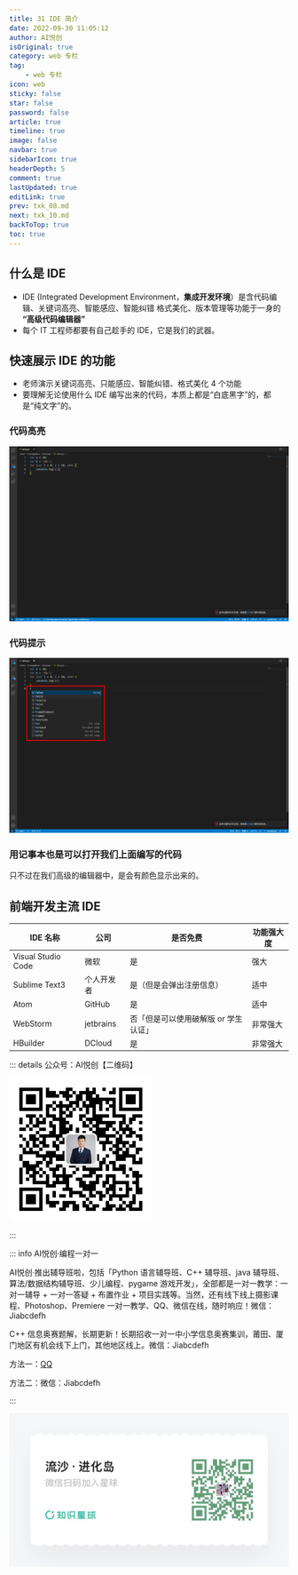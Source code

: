 ```yaml
---
title: 31 IDE 简介
date: 2022-09-30 11:05:12
author: AI悦创
isOriginal: true
category: web 专栏
tag:
    - web 专栏
icon: web
sticky: false
star: false
password: false
article: true
timeline: true
image: false
navbar: true
sidebarIcon: true
headerDepth: 5
comment: true
lastUpdated: true
editLink: true
prev: txk_08.md
next: txk_10.md
backToTop: true
toc: true
---
```


## 什么是 IDE

- IDE (Integrated Development Environment，**集成开发环境**）是含代码编辑、关键词高亮、智能感应、智能纠错
    格式美化、版本管理等功能于一身的 **“高级代码编辑器”**
- 每个 IT 工程师都要有自己趁手的 IDE，它是我们的武器。



## 快速展示 IDE 的功能

- 老师演示关键词高亮、只能感应、智能纠错、格式美化 4 个功能
- 要理解无论使用什么 IDE 编写出来的代码，本质上都是“白底黑字”的，都是“纯文字”的。

### 代码高亮

![image-20220930113929386](./txk_09.assets/image-20220930113929386.png)

### 代码提示

![image-20220930114006999](./txk_09.assets/image-20220930114006999.png)

### 用记事本也是可以打开我们上面编写的代码

只不过在我们高级的编辑器中，是会有颜色显示出来的。



## 前端开发主流 IDE

| IDE 名称           | 公司       | 是否免费                             | 功能强大度 |
| ------------------ | ---------- | ------------------------------------ | ---------- |
| Visual Studio Code | 微软       | 是                                   | 强大       |
| Sublime Text3      | 个人开发者 | 是（但是会弹出注册信息）             | 适中       |
| Atom               | GitHub     | 是                                   | 适中       |
| WebStorm           | jetbrains  | 否「但是可以使用破解版 or 学生认证」 | 非常强大   |
| HBuilder           | DCloud     | 是                                   | 非常强大   |





::: details 公众号：AI悦创【二维码】

![](/gzh.jpg)

:::

::: info AI悦创·编程一对一

AI悦创·推出辅导班啦，包括「Python 语言辅导班、C++ 辅导班、java 辅导班、算法/数据结构辅导班、少儿编程、pygame 游戏开发」，全部都是一对一教学：一对一辅导 + 一对一答疑 + 布置作业 + 项目实践等。当然，还有线下线上摄影课程、Photoshop、Premiere 一对一教学、QQ、微信在线，随时响应！微信：Jiabcdefh

C++ 信息奥赛题解，长期更新！长期招收一对一中小学信息奥赛集训，莆田、厦门地区有机会线下上门，其他地区线上。微信：Jiabcdefh

方法一：[QQ](http://wpa.qq.com/msgrd?v=3&uin=1432803776&site=qq&menu=yes)

方法二：微信：Jiabcdefh

:::

![](/zsxq.jpg)









